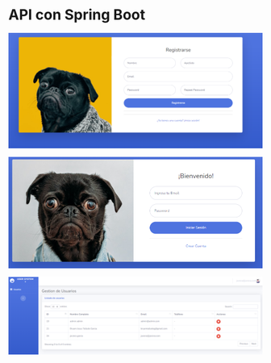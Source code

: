 # API con Spring Boot

![Crear Usuario](src/main/resources/static/img/create.png)

![Login Usuario](src/main/resources/static/img/login.png)

![Listado Usuario](src/main/resources/static/img/index.png)